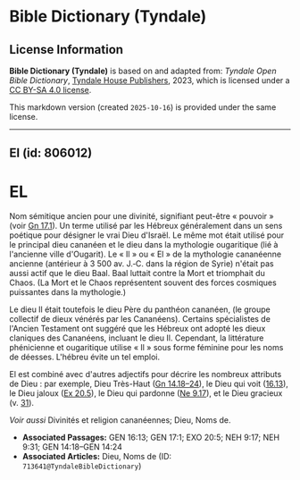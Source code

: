 # Bible Dictionary (Tyndale)

## License Information

**Bible Dictionary (Tyndale)** is based on and adapted from: _Tyndale Open Bible Dictionary_, [Tyndale House Publishers](https://tyndaleopenresources.com/), 2023, which is licensed under a [CC BY-SA 4.0 license](https://creativecommons.org/licenses/by-sa/4.0/legalcode.en).

This markdown version (created `2025-10-16`) is provided under the same license.



--------------------------------

## El (id: 806012)

EL
==

Nom sémitique ancien pour une divinité, signifiant peut\-être « pouvoir » (voir [Gn 17\.1](https://ref.ly/Gen17:1)). Un terme utilisé par les Hébreux généralement dans un sens poétique pour désigner le vrai Dieu d'Israël. Le même mot était utilisé pour le principal dieu cananéen et le dieu dans la mythologie ougaritique (lié à l'ancienne ville d'Ougarit). Le « Il » ou « El » de la mythologie cananéenne ancienne (antérieur à 3 500 av. J.‑C. dans la région de Syrie) n'était pas aussi actif que le dieu Baal. Baal luttait contre la Mort et triomphait du Chaos. (La Mort et le Chaos représentent souvent des forces cosmiques puissantes dans la mythologie.)

Le dieu Il était toutefois le dieu Père du panthéon cananéen, (le groupe collectif de dieux vénérés par les Cananéens). Certains spécialistes de l'Ancien Testament ont suggéré que les Hébreux ont adopté les dieux claniques des Cananéens, incluant le dieu Il. Cependant, la littérature phénicienne et ougaritique utilise « Il » sous forme féminine pour les noms de déesses. L'hébreu évite un tel emploi.

El est combiné avec d'autres adjectifs pour décrire les nombreux attributs de Dieu : par exemple, Dieu Très\-Haut ([Gn 14\.18–24](https://ref.ly/Gen14:18-Gen14:24)), le Dieu qui voit ([16\.13](https://ref.ly/Gen16:13)), le Dieu jaloux ([Ex 20\.5](https://ref.ly/Exod20:5)), le Dieu qui pardonne ([Ne 9\.17](https://ref.ly/Neh9:17)), et le Dieu gracieux (v. [31](https://ref.ly/Neh9:31)).

*Voir aussi* Divinités et religion cananéennes; Dieu, Noms de.

* **Associated Passages:** GEN 16:13; GEN 17:1; EXO 20:5; NEH 9:17; NEH 9:31; GEN 14:18–GEN 14:24
* **Associated Articles:** Dieu, Noms de (ID: `713641@TyndaleBibleDictionary`)

